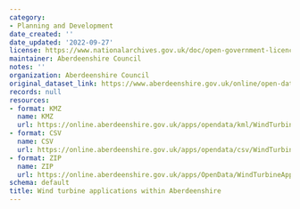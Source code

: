 ```yaml
---
category:
- Planning and Development
date_created: ''
date_updated: '2022-09-27'
license: https://www.nationalarchives.gov.uk/doc/open-government-licence/version/3/
maintainer: Aberdeenshire Council
notes: ''
organization: Aberdeenshire Council
original_dataset_link: https://www.aberdeenshire.gov.uk/online/open-data/
records: null
resources:
- format: KMZ
  name: KMZ
  url: https://online.aberdeenshire.gov.uk/apps/opendata/kml/WindTurbineApplications.kmz
- format: CSV
  name: CSV
  url: https://online.aberdeenshire.gov.uk/apps/opendata/csv/WindTurbineApplications.csv
- format: ZIP
  name: ZIP
  url: https://online.aberdeenshire.gov.uk/apps/OpenData/WindTurbineApplications.zip
schema: default
title: Wind turbine applications within Aberdeenshire
---
```

